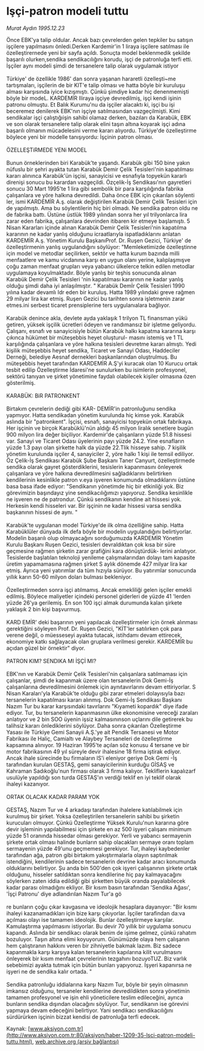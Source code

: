 # lşçi-patron modeli tuttu

*Murat Aydın 1995.12.23*

<font class="agenda2NewsSpot">
 Önce EBK'ya talip oldular. Ancak bazı çevrelerden gelen tepkiler bu satışın işçilere yapılmasını önledi.Derken Kardemir'in 1 liraya işçilere satılması ile özelleştirernede yeni bir sayfa açıldı.
</font>
<font class="newsDetail">
 Sonuçta model beklenmedik şekilde başarılı olurken,sendika sendikacılığını korudu, işçi de patronluğa terfi etti. İşçiler aynı modeli şimdi de tersanelere talip olarak uygulamak istiyor
 <br/>
 <br/>
 Türkiye' de özellikle 1986' dan sonra yaşanan hararetli özelleşti~me tartışmaları, işçilerin de bir KlT'e talip olması ve hatta böyle bir kuruluşu alması karşısında iyice kızışmıştı. Çünkü şimdiye kadar hiç denenmemişti böyle bir modeL. KARDEMİR Iliraya işçiye devredilmiş, işçi kendi işinin patronu olmuştu. Et Balık Kurumu'nu da işçiler alacaktı ki, işçi bu işi beceremez denilerek EBK'nın işçiye satılmasından vazgeçilmişti. Kimi sendikalar işçi çalıştığıişin sahibi olamaz derken, bazıları da Karabük, EBK ve son olarak tersanelere talip olarak elini taşın altına koyarak işçi adına başarılı olmanın mücadelesini verme kararı alıyordu. Türkiye'de özelleştirme böylece yeni bir modelle tanışıyordu: İşçinin patron olması.
 <br/>
 <br/>
 ÖZELLEŞTiRMEDE YENi MODEL
 <br/>
 <br/>
 Bunun örneklerinden biri Karabük'te yaşandı. Karabük gibi 150 bine yakın nüfuslu bir şehri ayakta tutan Karabük Demir Çelik Tesisleri'nin kapatılması kararı alınınca Karabük'ün işçisi, sanayicisi ve esnafıyla topyekün kararlı direnişi sonucu bu karardan vazgeçildi. Özçelik-İş Sendikası'nın gayretleri sonucu 30 Mart 1995'te 1 lira gibi sembolik bir para karşılığında fabrika çalışanlara ve yöre halkına devredildi. Daha önce EBK için çıkarılan söylenti ler, ismi KARDEMİR A.ş. olarak değiştirilen Karabük Demir Çelik Tesisleri için de yapılmıştı. Ama bu söylentilerin hiç biri olmadı. Ne sendika patron oldu ne de fabrika battı. Üstüne üstlük 1989 yılından sonra her yıl trilyonlarca lira zarar eden fabrika, çalışanlara devrinden itibaren kir etmeye başlamıştı. 5 Nisan Kararları içinde alınan Karabük Demir Çelik Tesisleri'nin kapatılma kararının ne kadar yanlış olduğunu icraatlarıyla ispatladıklarını anlatan KARDEMİR A.ş. Yönetim Kurulu BaşkanıProf. Dr. Ruşen Gezici, Türkiye' de özelleştirmenin yanlış uygulandığını söylüyor: "Memleketimizde özelleştinne için model ve metodlar seçilirken, sektör ve hatta kurum bazında milli menfaatlere ve kamu vicdanına karşı en uygun olanı yerine, kalıplaşmışve çoğu zaman menfaat grupları veya yabancı ülkelerce telkin edilen metodlar uygulamaya koyulmaktadır. Böyle yanlış bir teşhis sonucunda alınan Karabük Demir Çelik Tesisleri 'nin kapatılması kararının ne kadar yanlış olduğu şimdi daha iyi anlaşılmıştır. " Karabük Demİr Çelik Tesisleri 1990 yılına kadar devamlı Idr eden bir kuruluş. Hatta 1989 yılındaki greve rağmen 29 milyar lira kar etmiş. Ruşen Gezici bu tarihten sonra işletmenin zarar etmes.ini serbest ticaret prensiplerine ters uygulanıalara bağlıyor.
 <br/>
 <br/>
 Karabük denince akla, devlete ayda yaklaşık 1 trilyon TL finansman yükü getiren, yüksek işçilik ücretleri ödeyen ve randımansız bir işletme geliyordu. Çalışanı, esnafı ve sanayicisiyle bütün Karabük halkı kapatma kararına karşı çıkınca hükümet bir müteşebbis heyet oluşturul- masını istemiş ve 1 TL karşılığında çalışanlara ve yöre halkına tesisleri devretme kararı almıştı. Yedi kişilik müteşebbis heyet sendika, Ticaret ve Sanayi Odası, Haddeciler Derneği, belediye Aesnaf dernekleri başkanlarından oluştrulmuş. Bu müteşebbis heyet tarafından KARDEMİR A.Ş'yi kuracak olan 10 Kurucu ortak tesbit edilip Özelleştirme İdaresi'ne sunulurken bu isimlerin profesyonel, sektörü tanıyan ve şirket yönetimine faydalı olabilecek kişiler olmasına özen gösterilmiş.
 <br/>
 <br/>
 KARABÜK: BiR PATRONKENT
 <br/>
 <br/>
 Birtakım çevrelerin dediği gibi KAR- DEMİR'in patronluğunu sendika yapmıyor. Hatta sendikadan yönetim kurulunda hiç kimse yok. Karabük aslında bir "patronkent". İşçisi, esnafı, sanayicisi topyekün ortak fabrikaya. Her işçinin ve birçok Karabüklü'nün aldığı 45 milyon liralık senetlere bugün 900 milyon lira değer biçiliyor. Kardemir'de çalışanların yüzde 51.8 hissesi var. Sanayi ve Ticaret Odası üyelerinin payı yüzde 24.2. Yine esnafların yüzde 1.3 payı olan şirkette halk da yüzde 22.Tlik hisseye sahip. 7 kişilik yönetim kurulunda işçiler 4, sanayiciler 2, yöre halkı 1 kişi ile temsil ediliyor. Öz Çelik-İş Sendikası Karabük Şube Başkanı Taner Canyurt, özelleştirmede sendika olarak gayret gösterdiklerini, tesislerin kapanmasını önleyerek çalışanlara ve yöre halkına devredilmesini sağladıklarını belirtirken
 <br/>
 kendilerinin kesinlikle patron v.eya işveren konumunda olmadıklarını üstüne basa basa ifade ediyor: "Sendikanın yönetimde hiç bir etkinliği yok. Biz görevimizin başındayız yine sendikacılığımızı yapıyoruz. Sendika kesinlikle ne işveren ne de patrondur. Çünkü sendikanın kendine ait hissesi yok. Herkesin kendi hisseleri var. Bir işçinin ne kadar hissesi varsa sendika başkanının hissesi de aynı. "
 <br/>
 <br/>
 Karabük'te uygulanan model Türkiye'de ilk olma özelliğine sahip. Hatta Karabüklüler dünyada ilk defa böyle bir modelin uygulandığını belirtiyorlar. Modelin başarılı olup olmayacağını sorduğumuzda KARDEMİR Yönetim Kurulu Başkanı Ruşen Gezici, tesisleri devraldıktan çok kısa bir süre geçmesine rağmen şirketin zarar grafiğini kara dönüştürdük- lerini anlatıyor. Tesislerde başlatılan teknoloji yenileme çalışmalarından dolayı tam kapasite üretim yapamamasına rağmen şirket S aylık dönemde 427 milyar lira kar etmiş. Ayrıca yeni yatırımlar da tüm hızıyla sürüyor. Bu yatırımlar sonucunda yıllık karın 50-60 milyon doları bulması bekleniyor.
 <br/>
 <br/>
 Özelleştirmeden sonra işçi atılmamış. Ancak emekliliği gelen işçiler emekli edilmiş. Böylece maliyetler içindeki personel giderleri de yüzde 41 'lerden yüzde 26'ya gerilemiş. En son 100 işçi almak durumunda kalan şirkete yaklaşık 2 bin kişi başvurmuş.
 <br/>
 <br/>
 KARD EMİR' deki başarının yeni yapılacak özelleştirmeler için örnek alınması gerektiğini söyleyen Prof. Dr. Ruşen Gezici, "KİT'ler satılırken çok para verene değil, o müesseseyi ayakta tutacak, istihdamı devam ettirecek, ekonomiye katkı sağlayacak olan gruplara verilmesi gerekir. KARDEMİR bu açıdan güzel bir örnektir" diyor.
 <br/>
 <br/>
 PATRON KIM? SENDIKA MI İŞÇİ MI?
 <br/>
 <br/>
 EBK'nın ve Karabük Demir Çelik Tesisleri'nin çalışanlara satılmaması için çalışanlar, şimdi de kapanmak üzere olan tersanelerin Dok Gemi-İş çalışanlarına devredilmesini önlemek için aynıtavırlarını devam ettiriyorlar. S Nisan Karaları'yla Karabük'te olduğu gibi zarar etmeleri dolayısıyla bazı tersanelerin kapatılması kararı alınmış. Dok Gemi-İş Sendikası Başkanı Nazım Tur bu karar karşısındaki tavırlarını "Kıyameti kopardık" diye ifade ediyor. Tur, bu tersanelerin kapanmasının ülke ekonomisine vereceği zaraları anlatıyor ve 2 bin SOO üyenin işsiz kalmasınınson uçlarını dile getirerek bu talihsiz kararı önlediklerini söylüyor. Daha sonra çıkarılan Özelleştirme Yasası ile Türkiye Gemi Sanayii A.Ş.'ye ait Pendik Tersanesi ve Motor Fabrikası ile Haliç, Camialtı ve Alaybey Tersaneleri de özelleştirme kapsamına alınıyor. 19 Haziran 1995'te açılan söz konusu 4 tersane ve bir motor fabrikasının 49 yıl süreyle devir ihalesine 18 firma iştirak ediyor. Ancak ihale sürecinde bu firmaların lS'i eleniyor geriye Dok Gemi -İş tarafından kurulan GESTAŞ, gemi sanayicilerinin kurduğu GİSAŞ ve Kahraman Sadıkoğlu'nun firması olarak 3 firma kalıyor. Tekliflerin kapalızarf usulüyle yapıldığı son turda GESTAŞ'ın verdiği teklif en iyi teklif olarak ihaleyi kazanıyor.
 <br/>
 <br/>
 ORTAK OLACAK KADAR PARAM YOK
 <br/>
 <br/>
 GESTAŞ, Nazım Tur ve 4 arkadaşı tarafından ihalelere katılabilmek için kurulmuş bir şirket. Yoksa özelleştirilen tersanelerin sahibi bu şirketin kurucuları olmuyor. Çünkü Özelleştirme Yüksek Kurulu'nun kararına göre devir işleminin yapılabilmesi için şirkete en az 500 işyeri çalışanı minimum yüzde 51 oranında hissedar olması gerekiyor. Yerli ve yabancı sermayenin şirkete ortak olması halinde bunların sahip olacakları sermaye oranı toplam sermayenin yüzde 49'unu geçmemesi gerekiyor. Tur, ihaleyi kaybedenler tarafından ağa, patron gibi birtakım yakıştırmalarla olayın saptırılmak istendiğini, kendilerinin sadece tersanelerin devrine kadar aracı konumunda olduklarını belirtiyor. Şu anda bin 500'den çok işyeri çalışanının şirkete ortak olduğunu, hisseler satıldıktan sonra kendilerine hiç pay kalmayacağını söylerken zaten iddia edildiği gibi şirketten büyük oranda payalabilecek kadar parası olmadığını ekliyor. Bir kısım basın tarafından 'Sendika Ağası', 'İşçi Patronu' diye adlandırılan Nazım Tur'a gö
 <br/>
 <br/>
 re bunların çoğu çıkar kavgasına ve ideolojik hesaplara dayanıyor: "Bir kısmı ihaleyi kazanamadıkları için bize karşı çıkıyorlar. İşçiler tarafindan da:va açılması olayı ise tamamen ideolojik. Bunlar özelleştirmeye karşılar. Kamulaştırma yapılmasını istiyorlar. Bu devir 70 yıllık bir uygulama sonucu kapandı. Aslında bir sendikacı olarak benim de işime gelmez, çünkü rahatım bozuluyor. Taşın altına elimi koyuyorum. Günümüzde olaya hem çalışanın hem çalıştıranın hakkını veren bir zihniyetle bakmak lazım. Biz sadece kapanmakla karşı karşıya kalan tersanelerin kapılarına kilit vurulmasını önleyerek bir kısım menfaat çevrelerinin tezgahını bozuyoTUZ. Biz varlık sebebimizi ayakta tutmak için bütün bunları yapıyoruz. İşyeri kapanırsa ne işyeri ne de sendika kalır ortada. "
 <br/>
 <br/>
 Sendika patronluğu iddialarına karşı Nazım Tur, böyle bir şeyin olmasının imkansız olduğunu, tersaneler kendilerine devredildikten sonra yönetimin tamamen profesyonel ve işin ehli yöneticilere teslim edileceğini, ayrıca bunların sendika dışından olacağını söylüyor. Tur, sendikanın ise görevini yapmaya devam edeceğini belirtiyor. Yani sendikacı sendikacılığını sürdürürken işçinin bizzat kendisi de patronluğa terfi edecek.
 <br/>
</font>

Kaynak: [www.aksiyon.com.tr](http://www.aksiyon.com.tr:80/aksiyon/haber-1209-35-lsci-patron-modeli-tuttu.html), [web.archive.org (arşiv bağlantısı)](http://web.archive.org/web/20101027105844/http://www.aksiyon.com.tr:80/aksiyon/haber-1209-35-lsci-patron-modeli-tuttu.html)
